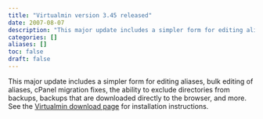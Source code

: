 ```yaml
---
title: "Virtualmin version 3.45 released"
date: 2007-08-07
description: "This major update includes a simpler form for editing aliases, bulk editing of aliases, cPanel..."
categories: []
aliases: []
toc: false
draft: false
---
```

This major update includes a simpler form for editing aliases, bulk editing of aliases, cPanel migration fixes, the ability to exclude directories from backups, backups that are downloaded directly to the browser, and more. See the [Virtualmin download page][1] for installation instructions.

  [1]: /vdownload.html
